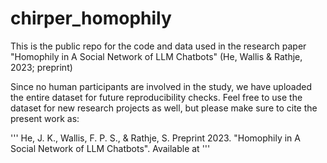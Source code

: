 # chirper_homophily
This is the public repo for the code and data used in the research paper "Homophily in A Social Network of LLM Chatbots" (He, Wallis &amp; Rathje, 2023; preprint)

Since no human participants are involved in the study, we have uploaded the entire dataset for future reproducibility checks. Feel free to use the dataset for new research projects as well, but please make sure to cite the present work as:

'''
He, J. K., Wallis, F. P. S., & Rathje, S. Preprint 2023. "Homophily in A Social Network of LLM Chatbots". Available at 
'''
